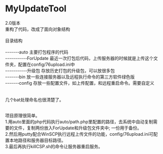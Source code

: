 # MyUpdateTool
2.0版本
<br>
重构了代码，改成了面向对象结构<br>
<br>
目录结构
<br><br>
-------auto             主要打包程序的代码<br>
-----------ForUpdate      最近一次打包后代码，上传服务器的时候就是上传这个文件夹，配置在config/76upload.ini中<br>
-----------升级包         存放历史打包的升级包，可以放很多包<br>
-------bin              放一些连接服务器以及远程执行命令的第三方软件绿色版<br>
-------config           存放一些配置文件，如上传配置，和远程重启命令。需要自定义<br>
<br><br>
几个bat处理命名也很清楚了。
<br><br>

项目原理很简单。<br>
1.用auto里面的php代码执行auto/path.php里配置的路径，去系统中自动复制需要的文件，复制两份放入ForUpdate和升级包文件夹中;
一份用于备份。<br>
2.然后用putty配合WinSCP执行远程上传文件的功能，config/76upload.ini可配置本地路径和服务器目标路径。<br>
3.最后再执行killCSP.sh的命令让服务器重启服务。<br>

